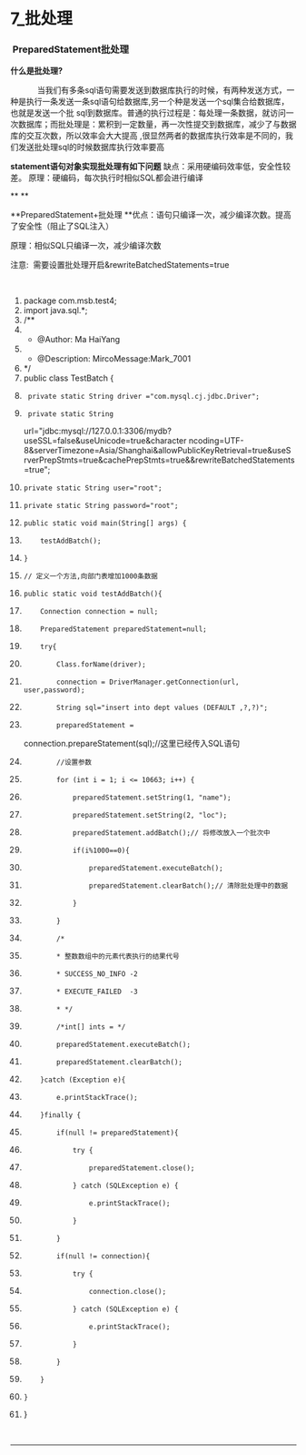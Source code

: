 ﻿
# 7_批处理

###  PreparedStatement批处理 

**什么是批处理?** 

            当我们有多条sql语句需要发送到数据库执行的时候，有两种发送方式，一种是执行一条发送一条sql语句给数据库,另一个种是发送一个sql集合给数据库，也就是发送一个批
sql到数据库。普通的执行过程是：每处理一条数据，就访问一次数据库；而批处理是：累积到一定数量，再一次性提交到数据库，减少了与数据库的交互次数，所以效率会大大提高
,很显然两者的数据库执行效率是不同的，我们发送批处理sql的时候数据库执行效率要高 

**statement语句对象实现批处理有如下问题**
缺点：采用硬编码效率低，安全性较差。
原理：硬编码，每次执行时相似SQL都会进行编译   

** ** 

**PreparedStatement+批处理
**优点：语句只编译一次，减少编译次数。提高了安全性（阻止了SQL注入） 

原理：相似SQL只编译一次，减少编译次数 

注意:  需要设置批处理开启&rewriteBatchedStatements=true 

  




1.  package com.msb.test4;
2.  import java.sql.*;
3.  /**
4.   * @Author: Ma HaiYang
5.   * @Description: MircoMessage:Mark_7001
6.   */
7.  public class TestBatch {
8.      private static String driver ="com.mysql.cj.jdbc.Driver";
9.      private static String
    url="jdbc:mysql://127.0.0.1:3306/mydb?useSSL=false&useUnicode=true&character
    ncoding=UTF-8&serverTimezone=Asia/Shanghai&allowPublicKeyRetrieval=true&useS
    rverPrepStmts=true&cachePrepStmts=true&&rewriteBatchedStatements=true";
10.     private static String user="root";
11.     private static String password="root";
12.     public static void main(String[] args) {
13.         testAddBatch();
14.     }
15.     // 定义一个方法,向部门表增加1000条数据
16.     public static void testAddBatch(){
17.         Connection connection = null;
18.         PreparedStatement preparedStatement=null;
19.         try{
20.             Class.forName(driver);
21.             connection = DriverManager.getConnection(url, user,password);
22.             String sql="insert into dept values (DEFAULT ,?,?)";
23.             preparedStatement =
    connection.prepareStatement(sql);//这里已经传入SQL语句
24.             //设置参数
25.             for (int i = 1; i <= 10663; i++) {
26.                 preparedStatement.setString(1, "name");
27.                 preparedStatement.setString(2, "loc");
28.                 preparedStatement.addBatch();// 将修改放入一个批次中
29.                 if(i%1000==0){
30.                     preparedStatement.executeBatch();
31.                     preparedStatement.clearBatch();// 清除批处理中的数据
32.                 }
33.             }
34.             /*
35.             * 整数数组中的元素代表执行的结果代号
36.             * SUCCESS_NO_INFO -2
37.             * EXECUTE_FAILED  -3
38.             * */
39.             /*int[] ints = */
40.             preparedStatement.executeBatch();
41.             preparedStatement.clearBatch();
42.         }catch (Exception e){
43.             e.printStackTrace();
44.         }finally {
45.             if(null != preparedStatement){
46.                 try {
47.                     preparedStatement.close();
48.                 } catch (SQLException e) {
49.                     e.printStackTrace();
50.                 }
51.             }
52.             if(null != connection){
53.                 try {
54.                     connection.close();
55.                 } catch (SQLException e) {
56.                     e.printStackTrace();
57.                 }
58.             }
59.         }
60.     }
61. }

 


  



------------------------------------------------------------

